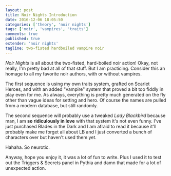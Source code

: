 ```yaml
---
layout: post
title: Noir Nights Introduction
date: 2016-12-06 18:05:50
categories: ['theory', 'noir nights']
tags: ['noir', 'vampires', 'traits']
comments: true
published: true
extender: 'noir nights'
tagline: two-fisted hardboiled vampire noir
---
```


*Noir Nights* is all about the two-fisted, hard-boiled noir action! Okay, not really, I'm pretty bad at all of that stuff. But I am practicing. Consider this an homage to all my favorite noir authors, with or without vampires.

<!--more-->

The first sequence is using my own traits system, grafted on Scarlet Heroes, and with an added "vampire" system that proved a bit too fiddly in play even for me. As always, everything is pretty much generated on the fly other than vague ideas for setting and hero. Of course the names are pulled from a modern database, but still randomly.

The second sequence will probably use a tweaked *Lady Blackbird* because man, I am **so ridiculously in love** with that system it's not even funny. I've just purchased Blades in the Dark and I am afraid to read it because it'll probably make me forget all about LB and I just converted a bunch of characters over but haven't used them yet.

Hahaha. So neurotic.

Anyway, hope you enjoy it, it was a lot of fun to write. Plus I used it to test out the Triggers & Secrets panel in Pythia and damn that made for a lot of unexpected action.
